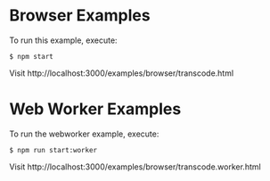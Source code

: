 # Browser Examples

To run this example, execute:

```
$ npm start
```

Visit http://localhost:3000/examples/browser/transcode.html

# Web Worker Examples

To run the webworker example, execute:

```
$ npm run start:worker
```

Visit http://localhost:3000/examples/browser/transcode.worker.html
